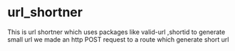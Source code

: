# url_shortner
This is url shortner which uses packages like valid-url ,shortid to generate small url we made an http POST request to  a route which generate short url
